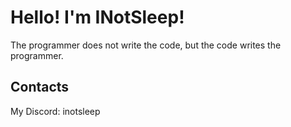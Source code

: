 # Hello! I'm INotSleep! 

The programmer does not write the code, but the code writes the programmer.

## Contacts

My Discord: inotsleep
